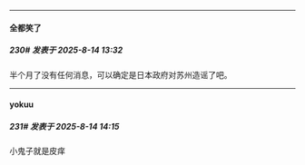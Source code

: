﻿
*****

####  全都笑了  
##### 230#       发表于 2025-8-14 13:32

半个月了没有任何消息，可以确定是日本政府对苏州造谣了吧。


*****

####  yokuu  
##### 231#       发表于 2025-8-14 14:15

小鬼子就是皮痒

